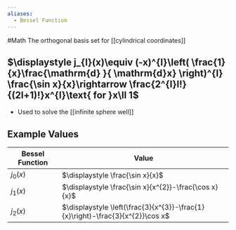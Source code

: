 ```yaml
---
aliases:
  - Bessel Function
---
```

#Math 
The orthogonal basis set for [[cylindrical coordinates]]
## $\displaystyle j_{l}(x)\equiv (-x)^{l}\left( \frac{1}{x}\frac{\mathrm{d} }{ \mathrm{d}x} \right)^{l} \frac{\sin x}{x}\rightarrow \frac{2^{l}l!}{(2l+1)!}x^{l}\text{ for }x\ll 1$
* Used to solve the [[infinite sphere well]]
## Example Values
| Bessel Function | Value |
| ---- | ---- |
| $\displaystyle j_{0}(x)$ | $\displaystyle \frac{\sin x}{x}$ |
| $\displaystyle j_{1}(x)$ | $\displaystyle \frac{\sin x}{x^{2}}-\frac{\cos x}{x}$ |
| $\displaystyle j_{2}(x)$ | $\displaystyle \left(\frac{3}{x^{3}}-\frac{1}{x}\right)-\frac{3}{x^{2}}\cos x$ |

